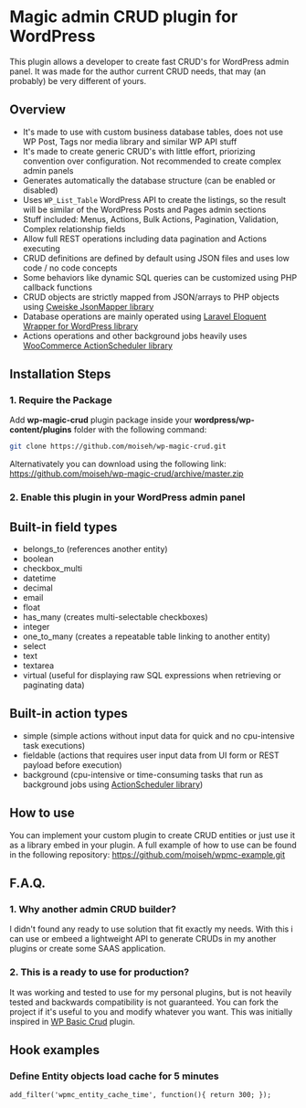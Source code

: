 # Magic admin CRUD plugin for WordPress

This plugin allows a developer to create fast CRUD's for WordPress admin panel. It was made for the author current CRUD needs, that may (an probably) be very different of yours.

## Overview

* It's made to use with custom business database tables, does not use WP Post, Tags nor media library and similar WP API stuff
* It's made to create generic CRUD's with little effort, priorizing convention over configuration. Not recommended to create complex admin panels
* Generates automatically the database structure (can be enabled or disabled)
* Uses `WP_List_Table` WordPress API to create the listings, so the result will be similar of the WordPress Posts and Pages admin sections
* Stuff included: Menus, Actions, Bulk Actions, Pagination, Validation, Complex relationship fields
* Allow full REST operations including data pagination and Actions executing
* CRUD definitions are defined by default using JSON files and uses low code / no code concepts
* Some behaviors like dynamic SQL queries can be customized using PHP callback functions
* CRUD objects are strictly mapped from JSON/arrays to PHP objects using [Cweiske JsonMapper library](https://github.com/cweiske/jsonmapper)
* Database operations are mainly operated using [Laravel Eloquent Wrapper for WordPress library](https://github.com/tareq1988/wp-eloquent)
* Actions operations and other background jobs heavily uses [WooCommerce ActionScheduler library](https://github.com/woocommerce/action-scheduler)

## Installation Steps

### 1. Require the Package

Add **wp-magic-crud** plugin package inside your **wordpress/wp-content/plugins** folder with the following command:

```bash
git clone https://github.com/moiseh/wp-magic-crud.git
```

Alternativately you can download using the following link: https://github.com/moiseh/wp-magic-crud/archive/master.zip

### 2. Enable this plugin in your WordPress admin panel

## Built-in field types

* belongs_to (references another entity)
* boolean
* checkbox_multi
* datetime
* decimal
* email
* float
* has_many (creates multi-selectable checkboxes)
* integer
* one_to_many (creates a repeatable table linking to another entity)
* select
* text
* textarea
* virtual (useful for displaying raw SQL expressions when retrieving or paginating data)

## Built-in action types
* simple (simple actions without input data for quick and no cpu-intensive task executions)
* fieldable (actions that requires user input data from UI form or REST payload before execution)
* background (cpu-intensive or time-consuming tasks that run as background jobs using [ActionScheduler library](https://github.com/woocommerce/action-scheduler))

## How to use

You can implement your custom plugin to create CRUD entities or just use it as a library embed in your plugin.
A full example of how to use can be found in the following repository: https://github.com/moiseh/wpmc-example.git

## F.A.Q.

### 1. Why another admin CRUD builder?

I didn't found any ready to use solution that fit exactly my needs. With this i can use or embeed a lightweight API to generate CRUDs in my another plugins or create some SAAS application.

### 2. This is a ready to use for production?

It was working and tested to use for my personal plugins, but is not heavily tested and backwards compatibility is not guaranteed. You can fork the project if it's useful to you and modify whatever you want. This was initially inspired in [WP Basic Crud](https://wordpress.org/plugins/wp-basic-crud/) plugin.

## Hook examples

### Define Entity objects load cache for 5 minutes
`
add_filter('wpmc_entity_cache_time', function(){ return 300; });
`